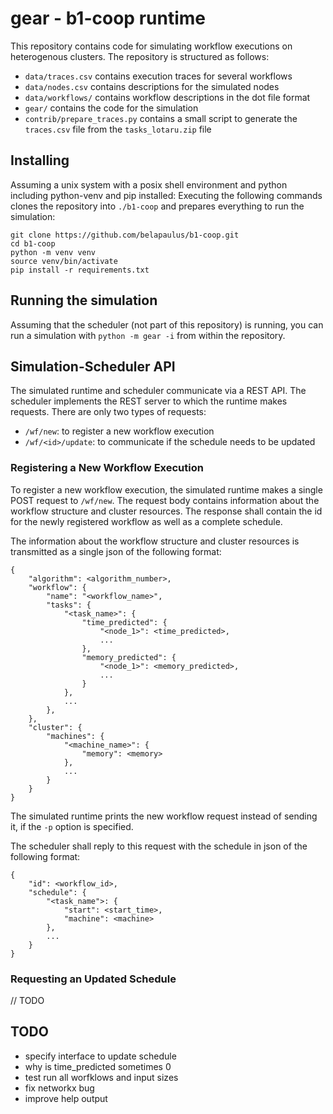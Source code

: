# gear - b1-coop runtime

This repository contains code for simulating workflow executions on
heterogenous clusters. The repository is structured as follows:

 - `data/traces.csv` contains execution traces for several workflows
 - `data/nodes.csv` contains descriptions for the simulated nodes
 - `data/workflows/` contains workflow descriptions in the dot file format
 - `gear/` contains the code for the simulation
 - `contrib/prepare_traces.py` contains a small script to generate the
   `traces.csv` file from the `tasks_lotaru.zip` file

## Installing

Assuming a unix system with a posix shell environment and python including
python-venv and pip installed: Executing the following commands clones the
repository into `./b1-coop` and prepares everything to run the simulation:

```
git clone https://github.com/belapaulus/b1-coop.git
cd b1-coop
python -m venv venv
source venv/bin/activate
pip install -r requirements.txt
```

## Running the simulation

Assuming that the scheduler (not part of this repository) is running, you can
run a simulation with `python -m gear -i` from within the repository.

## Simulation-Scheduler API

The simulated runtime and scheduler communicate via a REST API. The scheduler
implements the REST server to which the runtime makes requests. There are
only two types of requests:

 - `/wf/new`: to register a new workflow execution
 - `/wf/<id>/update`: to communicate if the schedule needs to be updated

### Registering a New Workflow Execution

To register a new workflow execution, the simulated runtime makes a single
POST request to `/wf/new`. The request body contains information about the
workflow structure and cluster resources. The response shall contain the id
for the newly registered workflow as well as a complete schedule.

The information about the workflow structure and cluster resources is
transmitted as a single json of the following format:

```
{
    "algorithm": <algorithm_number>,
    "workflow": {
        "name": "<workflow_name>",
        "tasks": {
            "<task_name>": {
                "time_predicted": {
                    "<node_1>": <time_predicted>,
                    ...
                },
                "memory_predicted": {
                    "<node_1>": <memory_predicted>,
                    ...
                }
            },
            ...
        },
    },
    "cluster": {
        "machines": {
            "<machine_name>": {
                "memory": <memory>
            },
            ...
        }
    }
}
```

The simulated runtime prints the new workflow request instead of sending it, if
the `-p` option is specified.

The scheduler shall reply to this request with the schedule in json of the
following format:

```
{
    "id": <workflow_id>,
    "schedule": {
        "<task_name">: {
            "start": <start_time>,
            "machine": <machine>
        },
        ...
    }
}
```

### Requesting an Updated Schedule

// TODO

## TODO

 - specify interface to update schedule
 - why is time_predicted sometimes 0
 - test run all worfklows and input sizes
 - fix networkx bug
 - improve help output
